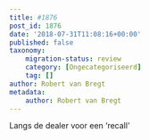 ```yaml
---
title: #1876
post_id: 1876
date: '2018-07-31T11:08:16+00:00'
published: false
taxonomy:
    migration-status: review
    category: [Ongecategoriseerd]
    tag: []
author: Robert van Bregt
metadata:
    author: Robert van Bregt
---
```

Langs de dealer voor een ‘recall’